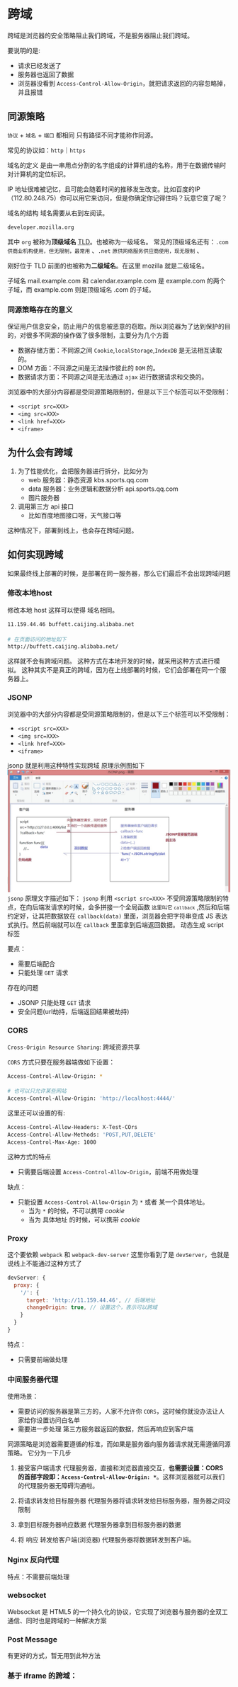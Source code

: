 # 跨域
跨域是浏览器的安全策略阻止我们跨域，不是服务器阻止我们跨域。

要说明的是:
* 请求已经发送了
* 服务器也返回了数据
* 浏览器没看到 `Access-Control-Allow-Origin`，就把请求返回的内容忽略掉，并且报错



## 同源策略
`协议` + `域名` + `端口` 都相同 只有路径不同才能称作同源。



常见的协议如：`http`｜`https` 

域名的定义
是由一串用点分割的名字组成的计算机组的名称，用于在数据传输时对计算机的定位标识。

IP 地址很难被记忆，且可能会随着时间的推移发生改变。比如百度的IP（112.80.248.75）你可以用它来访问，但是你确定你记得住吗？玩意它变了呢？

域名的结构
域名需要从右到左阅读。

```bash
developer.mozilla.org
```
其中 `org` 被称为**顶级域名** <abbr title="Top-Level Domain">TLD</abbr>。也被称为一级域名。 常见的顶级域名还有：`.com` <small>供商业机构使用，但无限制，最常用</small> 、`.net` <small>原供网络服务供应商使用，现无限制</small> 、

刚好位于 TLD 前面的也被称为**二级域名**。在这里 mozilla 就是二级域名。

子域名
mail.example.com 和 calendar.example.com 是 example.com 的两个子域，而 example.com 则是顶级域名 .com 的子域。


### 同源策略存在的意义
保证用户信息安全，防止用户的信息被恶意的窃取。所以浏览器为了达到保护的目的，对很多不同源的操作做了很多限制，主要分为几个方面
* 数据存储方面：不同源之间 `Cookie`,`localStorage`,`IndexDB` 是无法相互读取的。
* DOM 方面：不同源之间是无法操作彼此的 `DOM` 的。
* 数据请求方面：不同源之间是无法通过 `ajax` 进行数据请求和交换的。

浏览器中的大部分内容都是受同源策略限制的，但是以下三个标签可以不受限制：
* `<script src=XXX>`
* `<img src=XXX>`
* `<link href=XXX>`
* `<iframe>`




## 为什么会有跨域
1. 为了性能优化，会把服务器进行拆分，比如分为
    * web 服务器：静态资源 kbs.sports.qq.com
    * data 服务器：业务逻辑和数据分析 api.sports.qq.com
    * 图片服务器
2. 调用第三方 api 接口
    * 比如百度地图接口呀，天气接口等

这种情况下，部署到线上，也会存在跨域问题。




## 如何实现跨域
如果最终线上部署的时候，是部署在同一服务器，那么它们最后不会出现跨域问题



### 修改本地host
修改本地 host 这样可以使得 域名相同。
```bash
11.159.44.46 buffett.caijing.alibaba.net   

# 在页面访问的地址如下
http://buffett.caijing.alibaba.net/
```
这样就不会有跨域问题。
这种方式在本地开发的时候，就采用这种方式进行模拟。
这种其实不是真正的跨域，因为在上线部署的时候，它们会部署在同一个服务器上。




### JSONP
浏览器中的大部分内容都是受同源策略限制的，但是以下三个标签可以不受限制：
* `<script src=XXX>`
* `<img src=XXX>`
* `<link href=XXX>`
* `<iframe>`

jsonp 就是利用这种特性实现跨域
原理示例图如下
![jsonp跨域原理](./pictures/浏览器发起HTTP请求的典型场景.png)
`jsonp` 原理文字描述如下：
`jsonp` 利用 `<script src=XXX>` 不受同源策略限制的特点，在向后端发请求的时候，会多拼接一个全局函数 <small>这里叫它 `callback`</small> ,然后和后端约定好，让其把数据放在 `callback(data)` 里面，浏览器会把字符串变成 JS 表达式执行。然后前端就可以在 `callback` 里面拿到后端返回数据。
动态生成 script 标签


要点：
* 需要后端配合
* 只能处理 `GET` 请求

存在的问题
* JSONP 只能处理 `GET` 请求
* 安全问题(url劫持，后端返回结果被劫持)



### CORS
`Cross-Origin Resource Sharing`: 跨域资源共享

`CORS` 方式只要在服务器端做如下设置：
```bash
Access-Control-Allow-Origin: *

# 也可以只允许某些网站
Access-Control-Allow-Origin: 'http://localhost:4444/'
```
 

这里还可以设置的有:
```bash
Access-Control-Allow-Headers: X-Test-COrs
Access-Control-Allow-Methods: 'POST,PUT,DELETE'
Access-Control-Max-Age: 1000
```

这种方式的特点
* 只需要后端设置 `Access-Control-Allow-Origin`，前端不用做处理

缺点：
* 只能设置 `Access-Control-Allow-Origin` 为 `*` 或者 某一个具体地址。 
    * 当为 `*` 的时候，不可以携带 *cookie*
    * 当为 具体地址 的时候，可以携带 *cookie*




### Proxy
这个要依赖 `webpack` 和 `webpack-dev-server`
这里你看到了是 `devServer`，也就是说线上不能通过这种方式了
```javascript
devServer: {
  proxy: {
    '/': {
      target: 'http://11.159.44.46', // 后端地址
      changeOrigin: true, // 设置这个，表示可以跨域
    }
  }
}
```
特点：
* 只需要前端做处理



### 中间服务器代理
使用场景：
* 需要访问的服务器是第三方的，人家不允许你 `CORS`，这时候你就没办法让人家给你设置访问白名单
* 需要进一步处理 第三方服务器返回的数据，然后再响应到客户端


同源策略是浏览器需要遵循的标准，而如果是服务器向服务器请求就无需遵循同源策略。
它分为一下几步
1. 接受客户端请求
代理服务器，直接和浏览器直接交互，**也需要设置：CORS 的首部字段即：`Access-Control-Allow-Origin: *`**。这样浏览器就可以我们的代理服务器无障碍沟通啦。

2. 将请求转发给目标服务器
代理服务器将请求转发给目标服务器，服务器之间没限制

3. 拿到目标服务器响应数据
代理服务器拿到目标服务器的数据

4. 将 响应 转发给客户端(浏览器)
代理服务器将数据转发到客户端。





### Nginx 反向代理
特点：不需要前端处理


### websocket
Websocket 是 HTML5 的一个持久化的协议，它实现了浏览器与服务器的全双工通信、同时也是跨域的一种解决方案 

### Post Message
有更好的方式，暂无用到此种方法

### 基于 iframe 的跨域：

